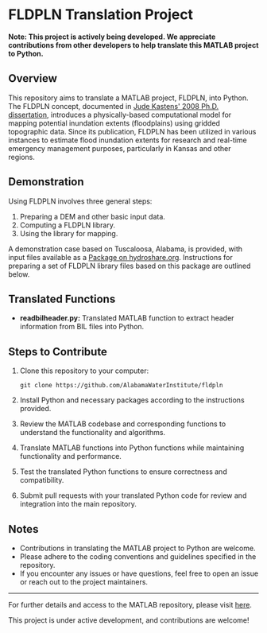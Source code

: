 # FLDPLN Translation Project

**Note: This project is actively being developed. We appreciate contributions from other developers to help translate this MATLAB project to Python.**

## Overview

This repository aims to translate a MATLAB project, FLDPLN, into Python. The FLDPLN concept, documented in [Jude Kastens' 2008 Ph.D. dissertation](https://kuscholarworks.ku.edu/handle/1808/5354), introduces a physically-based computational model for mapping potential inundation extents (floodplains) using gridded topographic data. Since its publication, FLDPLN has been utilized in various instances to estimate flood inundation extents for research and real-time emergency management purposes, particularly in Kansas and other regions.

## Demonstration

Using FLDPLN involves three general steps:

1. Preparing a DEM and other basic input data.
2. Computing a FLDPLN library.
3. Using the library for mapping.

A demonstration case based on Tuscaloosa, Alabama, is provided, with input files available as a [Package on hydroshare.org](https://www.hydroshare.org/resource/2ba43947ef6447beaf055349c883c96e/). Instructions for preparing a set of FLDPLN library files based on this package are outlined below.

## Translated Functions

- **readbilheader.py:** Translated MATLAB function to extract header information from BIL files into Python.
## Steps to Contribute

1. Clone this repository to your computer:
    ```
    git clone https://github.com/AlabamaWaterInstitute/fldpln
    ```

2. Install Python and necessary packages according to the instructions provided.

3. Review the MATLAB codebase and corresponding functions to understand the functionality and algorithms.

4. Translate MATLAB functions into Python functions while maintaining functionality and performance.

5. Test the translated Python functions to ensure correctness and compatibility.

6. Submit pull requests with your translated Python code for review and integration into the main repository.

## Notes

- Contributions in translating the MATLAB project to Python are welcome.
- Please adhere to the coding conventions and guidelines specified in the repository.
- If you encounter any issues or have questions, feel free to open an issue or reach out to the project maintainers.

---

For further details and access to the MATLAB repository, please visit [here](https://github.com/AlabamaWaterInstitute/fldpln/tree/main).

This project is under active development, and contributions are welcome!

